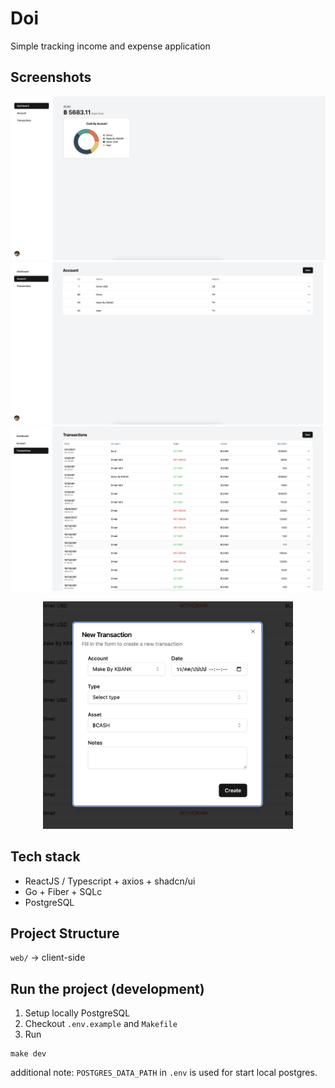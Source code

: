 # Doi

Simple tracking income and expense application

## Screenshots

![overview|](screenshots/overview.png)
<img src="screenshots/account.png" width="500">
<img src="screenshots/transaction.png" width="500">
<div align="center">
  <img src="screenshots/new_transaction.png" width="400">
</div>

## Tech stack

- ReactJS / Typescript + axios + shadcn/ui
- Go + Fiber + SQLc
- PostgreSQL

## Project Structure

`web/` -> client-side

## Run the project (development)

1. Setup locally PostgreSQL
2. Checkout `.env.example` and `Makefile`
3. Run

```
make dev
```

additional note: `POSTGRES_DATA_PATH` in `.env` is used for start local postgres.
